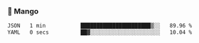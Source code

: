 ### 🥭 Mango

<!--START_SECTION:waka-->

```txt
JSON   1 min           ██████████████████████▒░░   89.96 %
YAML   0 secs          ██▓░░░░░░░░░░░░░░░░░░░░░░   10.04 %
```

<!--END_SECTION:waka-->
